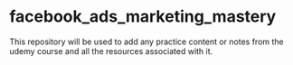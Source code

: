 # facebook_ads_marketing_mastery
This repository will be used to add any practice content or notes from the udemy course and all the resources associated with it.
